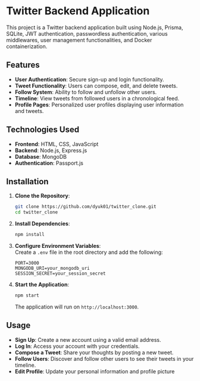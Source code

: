 # Twitter Backend Application

This project is a Twitter backend application built using Node.js, Prisma, SQLite, JWT authentication, passwordless authentication, various middlewares, user management functionalities, and Docker containerization.

## Features

- **User Authentication**: Secure sign-up and login functionality.
- **Tweet Functionality**: Users can compose, edit, and delete tweets.
- **Follow System**: Ability to follow and unfollow other users.
- **Timeline**: View tweets from followed users in a chronological feed.
- **Profile Pages**: Personalized user profiles displaying user information and tweets.

## Technologies Used

- **Frontend**: HTML, CSS, JavaScript
- **Backend**: Node.js, Express.js
- **Database**: MongoDB
- **Authentication**: Passport.js

## Installation

1. **Clone the Repository**:
   ```bash
   git clone https://github.com/dyuk01/twitter_clone.git
   cd twitter_clone
   ```

2. **Install Dependencies**:
   ```bash
   npm install
   ```

3. **Configure Environment Variables**:  
   Create a `.env` file in the root directory and add the following:
   ```
   PORT=3000
   MONGODB_URI=your_mongodb_uri
   SESSION_SECRET=your_session_secret
   ```

4. **Start the Application**:
   ```bash
   npm start
   ```
   The application will run on `http://localhost:3000`.

## Usage

- **Sign Up**: Create a new account using a valid email address.
- **Log In**: Access your account with your credentials.
- **Compose a Tweet**: Share your thoughts by posting a new tweet.
- **Follow Users**: Discover and follow other users to see their tweets in your timeline.
- **Edit Profile**: Update your personal information and profile picture
   ```



